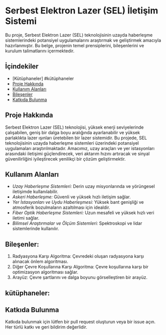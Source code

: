 # Serbest Elektron Lazer (SEL) İletişim Sistemi

Bu proje, Serbest Elektron Lazer (SEL) teknolojisinin uzayda haberleşme sistemlerindeki potansiyel uygulamalarını araştırmak ve geliştirmek amacıyla hazırlanmıştır. Bu belge, projenin temel prensiplerini, bileşenlerini ve kurulum talimatlarını içermektedir.

## İçindekiler
- [Kütüphaneler] #kütüphaneler
- [Proje Hakkında](#proje-hakkında)
- [Kullanım Alanları](#kullanım-alanları)
- [Bileşenler](#bileşenler)
- [Katkıda Bulunma](#katkıda-bulunma)

## Proje Hakkında

Serbest Elektron Lazer (SEL) teknolojisi, yüksek enerji seviyelerinde çalışabilen, geniş bir dalga boyu aralığında ayarlanabilir ve yüksek parlaklıkta lazer ışınları üretebilen bir lazer sistemidir. Bu projede, SEL teknolojisinin uzayda haberleşme sistemleri üzerindeki potansiyel uygulamaları araştırılmaktadır. Amacımız, uzay araçları ve yer istasyonları arasındaki iletişimi güçlendirecek, veri aktarım hızını artıracak ve sinyal güvenilirliğini iyileştirecek yenilikçi bir çözüm geliştirmektir.

## Kullanım Alanları

- *Uzay Haberleşme Sistemleri:* Derin uzay misyonlarında ve yörüngesel iletişimde kullanılabilir.
- *Askeri Haberleşme:* Güvenli ve yüksek hızlı iletişim sağlar.
- *Yer İstasyonları ve Uydu Haberleşmesi:* Yüksek bant genişliği ve atmosferik bozulmaların azaltılması için idealdir.
- *Fiber Optik Haberleşme Sistemleri:* Uzun mesafeli ve yüksek hızlı veri iletimi sağlar.
- *Bilimsel Araştırmalar ve Ölçüm Sistemleri:* Spektroskopi ve lidar sistemlerinde kullanılır.

## Bileşenler:

1. Radyasyona Karşı Algoritma: Çevredeki oluşan radyasyona karşı alınacak önlem algoritması.
2. Diğer Çevre Koşullarına Karşı Algoritma: Çevre koşullarına karşı bir optimizasyon algoritması sağlar.
3. Arayüz: Çevre şartlarını ve dalga boyunu görselleştiren bir arayüz.
   
## kütüphaneler:

## Katkıda Bulunma

Katkıda bulunmak için lütfen bir pull request oluşturun veya bir issue açın. Her türlü katkı ve geri bildirim değerlidir.
